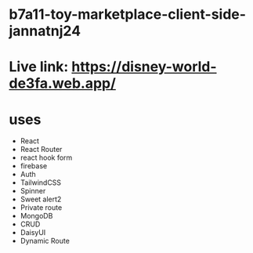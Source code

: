 # b7a11-toy-marketplace-client-side-jannatnj24
# Live link: https://disney-world-de3fa.web.app/


# uses

- React
- React Router 
- react hook form
- firebase
- Auth 
- TailwindCSS
- Spinner
- Sweet alert2
- Private route
- MongoDB
- CRUD
- DaisyUI
- Dynamic Route 